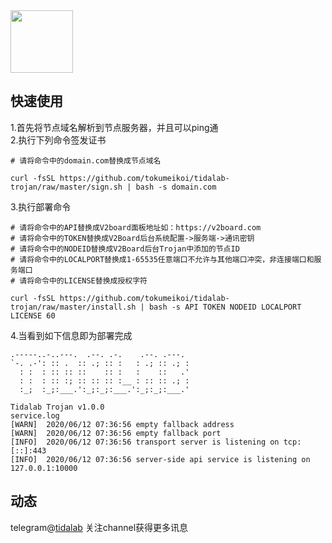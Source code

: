 <img src='https://github.com/tokumeikoi/tidalab-trojan/raw/master/img/tidalab.png' width='100px' align='center'>

## 快速使用

1.首先将节点域名解析到节点服务器，并且可以ping通  
2.执行下列命令签发证书

```
# 请将命令中的domain.com替换成节点域名

curl -fsSL https://github.com/tokumeikoi/tidalab-trojan/raw/master/sign.sh | bash -s domain.com
```

3.执行部署命令

```
# 请将命令中的API替换成V2board面板地址如：https://v2board.com
# 请将命令中的TOKEN替换成V2Board后台系统配置->服务端->通讯密钥
# 请将命令中的NODEID替换成V2Board后台Trojan中添加的节点ID
# 请将命令中的LOCALPORT替换成1-65535任意端口不允许与其他端口冲突，非连接端口和服务端口
# 请将命令中的LICENSE替换成授权字符

curl -fsSL https://github.com/tokumeikoi/tidalab-trojan/raw/master/install.sh | bash -s API TOKEN NODEID LOCALPORT LICENSE 60
```

4.当看到如下信息即为部署完成

```
.-----..-..---.  .--. .-.    .--. .---.
`-. .-': :: .  :: .; :: :   : .; :: .; :
  : :  : :: :: ::    :: :   :    ::   .'
  : :  : :: :; :: :: :: :__ : :: :: .; :
  :_;  :_;:___.':_;:_;:___.':_;:_;:___.'

Tidalab Trojan v1.0.0
service.log
[WARN]  2020/06/12 07:36:56 empty fallback address
[WARN]  2020/06/12 07:36:56 empty fallback port
[INFO]  2020/06/12 07:36:56 transport server is listening on tcp: [::]:443
[INFO]  2020/06/12 07:36:56 server-side api service is listening on 127.0.0.1:10000
```

## 动态

telegram@[tidalab](https://t.me/tidalab)
关注channel获得更多讯息